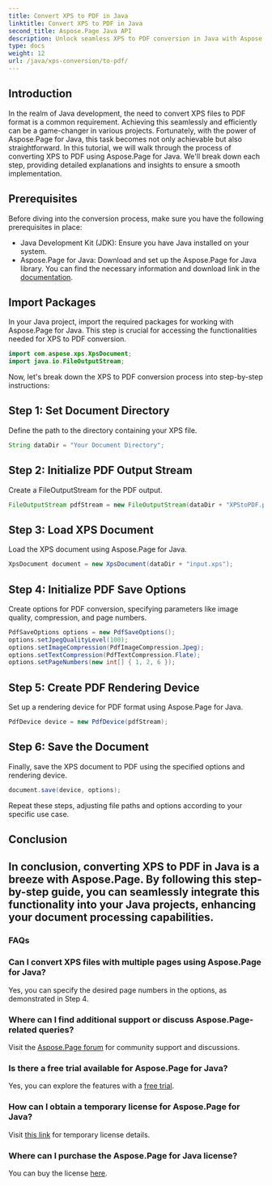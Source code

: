 ```yaml
---
title: Convert XPS to PDF in Java
linktitle: Convert XPS to PDF in Java
second_title: Aspose.Page Java API
description: Unlock seamless XPS to PDF conversion in Java with Aspose.Page. Follow our step-by-step guide for efficient and precise document processing.
type: docs
weight: 12
url: /java/xps-conversion/to-pdf/
---
```

## Introduction
In the realm of Java development, the need to convert XPS files to PDF format is a common requirement. Achieving this seamlessly and efficiently can be a game-changer in various projects. Fortunately, with the power of Aspose.Page for Java, this task becomes not only achievable but also straightforward.
In this tutorial, we will walk through the process of converting XPS to PDF using Aspose.Page for Java. We'll break down each step, providing detailed explanations and insights to ensure a smooth implementation.
## Prerequisites
Before diving into the conversion process, make sure you have the following prerequisites in place:
- Java Development Kit (JDK): Ensure you have Java installed on your system.
- Aspose.Page for Java: Download and set up the Aspose.Page for Java library. You can find the necessary information and download link in the [documentation](https://reference.aspose.com/page/java/).
## Import Packages
In your Java project, import the required packages for working with Aspose.Page for Java. This step is crucial for accessing the functionalities needed for XPS to PDF conversion.
```java
import com.aspose.xps.XpsDocument;
import java.io.FileOutputStream;
```
Now, let's break down the XPS to PDF conversion process into step-by-step instructions:
## Step 1: Set Document Directory
Define the path to the directory containing your XPS file.
```java
String dataDir = "Your Document Directory";
```
## Step 2: Initialize PDF Output Stream
Create a FileOutputStream for the PDF output.
```java
FileOutputStream pdfStream = new FileOutputStream(dataDir + "XPStoPDF.pdf");
```
## Step 3: Load XPS Document
Load the XPS document using Aspose.Page for Java.
```java
XpsDocument document = new XpsDocument(dataDir + "input.xps");
```
## Step 4: Initialize PDF Save Options
Create options for PDF conversion, specifying parameters like image quality, compression, and page numbers.
```java
PdfSaveOptions options = new PdfSaveOptions();
options.setJpegQualityLevel(100);
options.setImageCompression(PdfImageCompression.Jpeg);
options.setTextCompression(PdfTextCompression.Flate);
options.setPageNumbers(new int[] { 1, 2, 6 });
```
## Step 5: Create PDF Rendering Device
Set up a rendering device for PDF format using Aspose.Page for Java.
```java
PdfDevice device = new PdfDevice(pdfStream);
```
## Step 6: Save the Document
Finally, save the XPS document to PDF using the specified options and rendering device.
```java
document.save(device, options);
```
Repeat these steps, adjusting file paths and options according to your specific use case.
## Conclusion
In conclusion, converting XPS to PDF in Java is a breeze with Aspose.Page. By following this step-by-step guide, you can seamlessly integrate this functionality into your Java projects, enhancing your document processing capabilities.
---
### FAQs
### Can I convert XPS files with multiple pages using Aspose.Page for Java?
Yes, you can specify the desired page numbers in the options, as demonstrated in Step 4.
### Where can I find additional support or discuss Aspose.Page-related queries?
Visit the [Aspose.Page forum](https://forum.aspose.com/c/page/39) for community support and discussions.
### Is there a free trial available for Aspose.Page for Java?
Yes, you can explore the features with a [free trial](https://releases.aspose.com/).
### How can I obtain a temporary license for Aspose.Page for Java?
Visit [this link](https://purchase.aspose.com/temporary-license/) for temporary license details.
### Where can I purchase the Aspose.Page for Java license?
You can buy the license [here](https://purchase.aspose.com/buy).